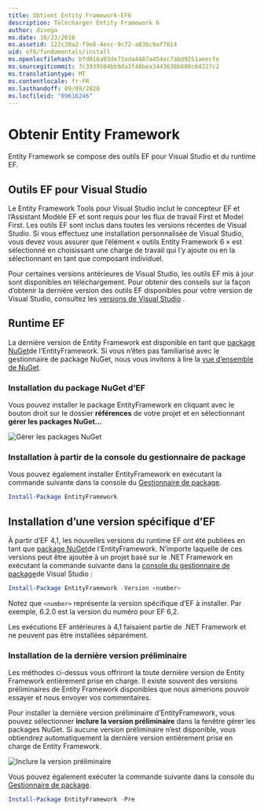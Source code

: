 ```yaml
---
title: Obtient Entity Framework-EF6
description: Télécharger Entity Framework 6
author: divega
ms.date: 10/23/2016
ms.assetid: 122c38a2-f9e8-4ecc-9c72-a83bc9af7814
uid: ef6/fundamentals/install
ms.openlocfilehash: bfd016a93de73ada4487a454ec7abd9251aeecfe
ms.sourcegitcommit: 7c3939504bb9da3f46bea3443638b808c04227c2
ms.translationtype: MT
ms.contentlocale: fr-FR
ms.lasthandoff: 09/09/2020
ms.locfileid: "89616246"
---
```

# <a name="get-entity-framework"></a>Obtenir Entity Framework
Entity Framework se compose des outils EF pour Visual Studio et du runtime EF.

## <a name="ef-tools-for-visual-studio"></a>Outils EF pour Visual Studio

Le Entity Framework Tools pour Visual Studio inclut le concepteur EF et l’Assistant Modèle EF et sont requis pour les flux de travail First et Model First. Les outils EF sont inclus dans toutes les versions récentes de Visual Studio. Si vous effectuez une installation personnalisée de Visual Studio, vous devez vous assurer que l’élément « outils Entity Framework 6 » est sélectionné en choisissant une charge de travail qui l’y ajoute ou en la sélectionnant en tant que composant individuel.

Pour certaines versions antérieures de Visual Studio, les outils EF mis à jour sont disponibles en téléchargement. Pour obtenir des conseils sur la façon d’obtenir la dernière version des outils EF disponibles pour votre version de Visual Studio, consultez les [versions de Visual Studio](xref:ef6/what-is-new/visual-studio) .

## <a name="ef-runtime"></a>Runtime EF

La dernière version de Entity Framework est disponible en tant que [package NuGet](https://nuget.org/packages/EntityFramework/)de l’EntityFramework. Si vous n’êtes pas familiarisé avec le gestionnaire de package NuGet, nous vous invitons à lire la [vue d’ensemble de NuGet](/nuget/consume-packages/overview-and-workflow).

### <a name="installing-the-ef-nuget-package"></a>Installation du package NuGet d’EF

Vous pouvez installer le package EntityFramework en cliquant avec le bouton droit sur le dossier **références** de votre projet et en sélectionnant **gérer les packages NuGet...**

![Gérer les packages NuGet](~/ef6/media/managenugetpackages.png)

### <a name="installing-from-package-manager-console"></a>Installation à partir de la console du gestionnaire de package

Vous pouvez également installer EntityFramework en exécutant la commande suivante dans la console du [Gestionnaire de package](https://docs.nuget.org/docs/start-here/using-the-package-manager-console).

``` powershell
Install-Package EntityFramework
```

## <a name="installing-a-specific-version-of-ef"></a>Installation d’une version spécifique d’EF

À partir d’EF 4,1, les nouvelles versions du runtime EF ont été publiées en tant que [package NuGet](https://www.nuget.org/packages/EntityFramework/)de l’EntityFramework. N’importe laquelle de ces versions peut être ajoutée à un projet basé sur le .NET Framework en exécutant la commande suivante dans la [console du gestionnaire de package](https://docs.nuget.org/docs/start-here/using-the-package-manager-console)de Visual Studio :

``` powershell
Install-Package EntityFramework -Version <number>
```

Notez que `<number>` représente la version spécifique d’EF à installer. Par exemple, 6.2.0 est la version du numéro pour EF 6,2.   

Les exécutions EF antérieures à 4,1 faisaient partie de .NET Framework et ne peuvent pas être installées séparément.

### <a name="installing-the-latest-preview"></a>Installation de la dernière version préliminaire

Les méthodes ci-dessus vous offriront la toute dernière version de Entity Framework entièrement prise en charge. Il existe souvent des versions préliminaires de Entity Framework disponibles que nous aimerions pouvoir essayer et nous envoyer vos commentaires.

Pour installer la dernière version préliminaire d’EntityFramework, vous pouvez sélectionner **inclure la version préliminaire** dans la fenêtre gérer les packages NuGet. Si aucune version préliminaire n’est disponible, vous obtiendrez automatiquement la dernière version entièrement prise en charge de Entity Framework.

![Inclure la version préliminaire](~/ef6/media/includeprerelease.png)

Vous pouvez également exécuter la commande suivante dans la console du [Gestionnaire de package](https://docs.nuget.org/docs/start-here/using-the-package-manager-console).

``` powershell
Install-Package EntityFramework -Pre
```
